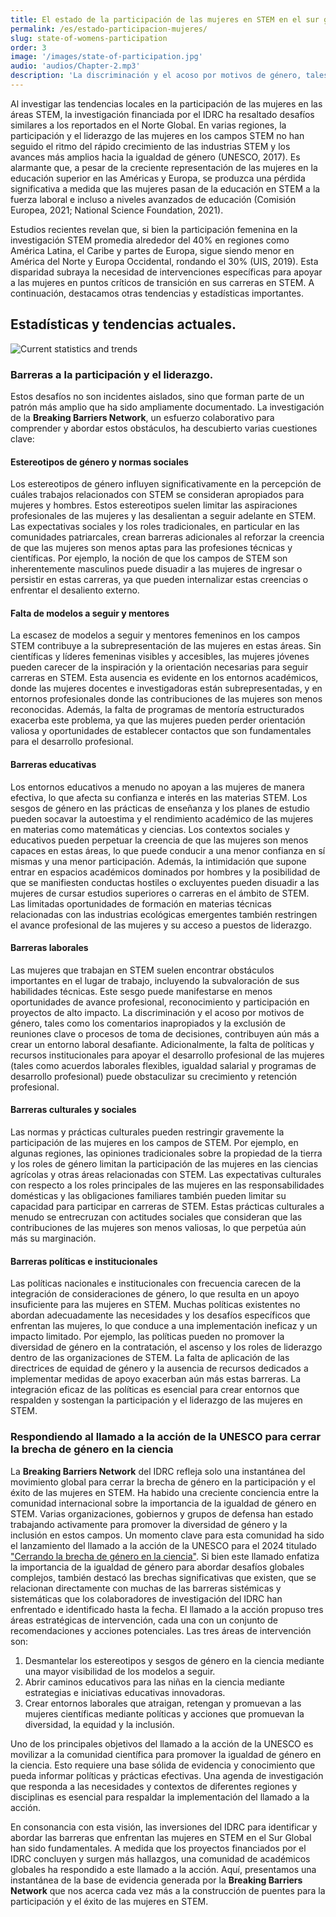 ```yaml
---
title: El estado de la participación de las mujeres en STEM en el sur global
permalink: /es/estado-participacion-mujeres/
slug: state-of-womens-participation
order: 3
image: '/images/state-of-participation.jpg'
audio: 'audios/Chapter-2.mp3'
description: 'La discriminación y el acoso por motivos de género, tales como los comentarios inapropiados y la exclusión de reuniones clave o procesos de toma de decisiones, contribuyen aún más a crear un entorno laboral desafiante.'
---
```


Al investigar las tendencias locales en la participación de las mujeres en las áreas STEM, la investigación financiada por el IDRC ha resaltado desafíos similares a los reportados en el Norte Global. En varias regiones, la participación y el liderazgo de las mujeres en los campos STEM no han seguido el ritmo del rápido crecimiento de las industrias STEM y los avances más amplios hacia la igualdad de género (UNESCO, 2017). Es alarmante que, a pesar de la creciente representación de las mujeres en la educación superior en las Américas y Europa, se produzca una pérdida significativa a medida que las mujeres pasan de la educación en STEM a la fuerza laboral e incluso a niveles avanzados de educación (Comisión Europea, 2021; National Science Foundation, 2021).

Estudios recientes revelan que, si bien la participación femenina en la investigación STEM promedia alrededor del 40% en regiones como América Latina, el Caribe y partes de Europa, sigue siendo menor en América del Norte y Europa Occidental, rondando el 30% (UIS, 2019). Esta disparidad subraya la necesidad de intervenciones específicas para apoyar a las mujeres en puntos críticos de transición en sus carreras en STEM. A continuación, destacamos otras tendencias y estadísticas importantes.

## Estadísticas y tendencias actuales.
![Current statistics and trends](/images/statistics-es.png)

### Barreras a la participación y el liderazgo.

Estos desafíos no son incidentes aislados, sino que forman parte de un patrón más amplio que ha sido ampliamente documentado. La investigación de la **Breaking Barriers Network**, un esfuerzo colaborativo para comprender y abordar estos obstáculos, ha descubierto varias cuestiones clave:

#### Estereotipos de género y normas sociales
Los estereotipos de género influyen significativamente en la percepción de cuáles trabajos relacionados con STEM se consideran apropiados para mujeres y hombres. Estos estereotipos suelen limitar las aspiraciones profesionales de las mujeres y las desalientan a seguir adelante en STEM. Las expectativas sociales y los roles tradicionales, en particular en las comunidades patriarcales, crean barreras adicionales al reforzar la creencia de que las mujeres son menos aptas para las profesiones técnicas y científicas. Por ejemplo, la noción de que los campos de STEM son inherentemente masculinos puede disuadir a las mujeres de ingresar o persistir en estas carreras, ya que pueden internalizar estas creencias o enfrentar el desaliento externo.

#### Falta de modelos a seguir y mentores
La escasez de modelos a seguir y mentores femeninos en los campos STEM contribuye a la subrepresentación de las mujeres en estas áreas. Sin científicas y líderes femeninas visibles y accesibles, las mujeres jóvenes pueden carecer de la inspiración y la orientación necesarias para seguir carreras en STEM. Esta ausencia es evidente en los entornos académicos, donde las mujeres docentes e investigadoras están subrepresentadas, y en entornos profesionales donde las contribuciones de las mujeres son menos reconocidas. Además, la falta de programas de mentoría estructurados exacerba este problema, ya que las mujeres pueden perder orientación valiosa y oportunidades de establecer contactos que son fundamentales para el desarrollo profesional.

#### Barreras educativas
Los entornos educativos a menudo no apoyan a las mujeres de manera efectiva, lo que afecta su confianza e interés en las materias STEM. Los sesgos de género en las prácticas de enseñanza y los planes de estudio pueden socavar la autoestima y el rendimiento académico de las mujeres en materias como matemáticas y ciencias. Los contextos sociales y educativos pueden perpetuar la creencia de que las mujeres son menos capaces en estas áreas, lo que puede conducir a una menor confianza en sí mismas y una menor participación. Además, la intimidación que supone entrar en espacios académicos dominados por hombres y la posibilidad de que se manifiesten conductas hostiles o excluyentes pueden disuadir a las mujeres de cursar estudios superiores o carreras en el ámbito de STEM. Las limitadas oportunidades de formación en materias técnicas relacionadas con las industrias ecológicas emergentes también restringen el avance profesional de las mujeres y su acceso a puestos de liderazgo.

#### Barreras laborales
Las mujeres que trabajan en STEM suelen encontrar obstáculos importantes en el lugar de trabajo, incluyendo la subvaloración de sus habilidades técnicas. Este sesgo puede manifestarse en menos oportunidades de avance profesional, reconocimiento y participación en proyectos de alto impacto. La discriminación y el acoso por motivos de género, tales como los comentarios inapropiados y la exclusión de reuniones clave o procesos de toma de decisiones, contribuyen aún más a crear un entorno laboral desafiante. Adicionalmente, la falta de políticas y recursos institucionales para apoyar el desarrollo profesional de las mujeres (tales como acuerdos laborales flexibles, igualdad salarial y programas de desarrollo profesional) puede obstaculizar su crecimiento y retención profesional.

#### Barreras culturales y sociales
Las normas y prácticas culturales pueden restringir gravemente la participación de las mujeres en los campos de STEM. Por ejemplo, en algunas regiones, las opiniones tradicionales sobre la propiedad de la tierra y los roles de género limitan la participación de las mujeres en las ciencias agrícolas y otras áreas relacionadas con STEM. Las expectativas culturales con respecto a los roles principales de las mujeres en las responsabilidades domésticas y las obligaciones familiares también pueden limitar su capacidad para participar en carreras de STEM. Estas prácticas culturales a menudo se entrecruzan con actitudes sociales que consideran que las contribuciones de las mujeres son menos valiosas, lo que perpetúa aún más su marginación.

#### Barreras políticas e institucionales
Las políticas nacionales e institucionales con frecuencia carecen de la integración de consideraciones de género, lo que resulta en un apoyo insuficiente para las mujeres en STEM. Muchas políticas existentes no abordan adecuadamente las necesidades y los desafíos específicos que enfrentan las mujeres, lo que conduce a una implementación ineficaz y un impacto limitado. Por ejemplo, las políticas pueden no promover la diversidad de género en la contratación, el ascenso y los roles de liderazgo dentro de las organizaciones de STEM. La falta de aplicación de las directrices de equidad de género y la ausencia de recursos dedicados a implementar medidas de apoyo exacerban aún más estas barreras. La integración eficaz de las políticas es esencial para crear entornos que respalden y sostengan la participación y el liderazgo de las mujeres en STEM.

<div class="xl-image" style="background-image:url('/images/state-of-participation-2.jpg')"></div>

### Respondiendo al llamado a la acción de la UNESCO para cerrar la brecha de género en la ciencia

La **Breaking Barriers Network** del IDRC refleja solo una instantánea del movimiento global para cerrar la brecha de género en la participación y el éxito de las mujeres en STEM. Ha habido una creciente conciencia entre la comunidad internacional sobre la importancia de la igualdad de género en STEM. Varias organizaciones, gobiernos y grupos de defensa han estado trabajando activamente para promover la diversidad de género y la inclusión en estos campos. 
Un momento clave para esta comunidad ha sido el lanzamiento del llamado a la acción de la UNESCO para el 2024 titulado ["Cerrando la brecha de género en la ciencia"](https://dataviz.unesco.org/en/science-technology-and-innovation/cta). Si bien este llamado enfatiza la importancia de la igualdad de género para abordar desafíos globales complejos, también destacó las brechas significativas que existen, que se relacionan directamente con muchas de las barreras sistémicas y sistemáticas que los colaboradores de investigación del IDRC han enfrentado e identificado hasta la fecha.
El llamado a la acción propuso tres áreas estratégicas de intervención, cada una con un conjunto de recomendaciones y acciones potenciales. Las tres áreas de intervención son: 

1. Desmantelar los estereotipos y sesgos de género en la ciencia mediante una mayor visibilidad de los modelos a seguir.
2. Abrir caminos educativos para las niñas en la ciencia mediante estrategias e iniciativas educativas innovadoras.
3. Crear entornos laborales que atraigan, retengan y promuevan a las mujeres científicas mediante políticas y acciones que promuevan la diversidad, la equidad y la inclusión.

Uno de los principales objetivos del llamado a la acción de la UNESCO es movilizar a la comunidad científica para promover la igualdad de género en la ciencia. Esto requiere una base sólida de evidencia y conocimiento que pueda informar políticas y prácticas efectivas. Una agenda de investigación que responda a las necesidades y contextos de diferentes regiones y disciplinas es esencial para respaldar la implementación del llamado a la acción.  

En consonancia con esta visión, las inversiones del IDRC para identificar y abordar las barreras que enfrentan las mujeres en STEM en el Sur Global han sido fundamentales. A medida que los proyectos financiados por el IDRC concluyen y surgen más hallazgos, una comunidad de académicos globales ha respondido a este llamado a la acción. Aquí, presentamos una instantánea de la base de evidencia generada por la **Breaking Barriers Network** que nos acerca cada vez más a la construcción de puentes para la participación y el éxito de las mujeres en STEM.
